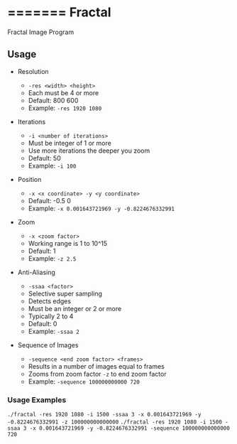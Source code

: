 =======
Fractal
=======

Fractal Image Program

Usage
------
* Resolution
    * `-res <width> <height>`
	* Each must be 4 or more
	* Default: 800 600
	* Example: `-res 1920 1080`

* Iterations
    * `-i <number of iterations>`
	* Must be integer of 1 or more
	* Use more iterations the deeper you zoom
	* Default: 50
	* Example: `-i 100`
	
* Position
    * `-x <x coordinate> -y <y coordinate>`
	* Default: -0.5 0
	* Example: `-x 0.001643721969 -y -0.8224676332991`

* Zoom
    * `-x <zoom factor>`
	* Working range is 1 to 10^15
	* Default: 1
	* Example: `-z 2.5`

* Anti-Aliasing
    * `-ssaa <factor>`
    * Selective super sampling
	* Detects edges
	* Must be an integer or 2 or more
	* Typically 2 to 4
	* Default: 0
	* Example: `-ssaa 2`

* Sequence of Images
    * `-sequence <end zoom factor> <frames>`
	* Results in a number of images equal to frames
	* Zooms from zoom factor `-z` to end zoom factor
	* Example: `-sequence 100000000000 720`

### Usage Examples
`./fractal -res 1920 1080 -i 1500 -ssaa 3 -x 0.001643721969 -y -0.8224676332991 -z 100000000000000`
`./fractal -res 1920 1080 -i 1500 -ssaa 3 -x 0.001643721969 -y -0.8224676332991 -sequence 100000000000000 720`
